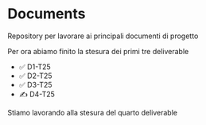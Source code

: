 # Documents
Repository per lavorare ai principali documenti di progetto

Per ora abiamo finito la stesura dei primi tre deliverable
- ✅ D1-T25
- ✅ D2-T25
- ✅ D3-T25
- ✍️ D4-T25

Stiamo lavorando alla stesura del quarto deliverable
